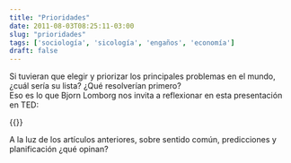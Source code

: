 ```yaml
---
title: "Prioridades"
date: 2011-08-03T08:25:11-03:00
slug: "prioridades"
tags: ['sociología', 'sicología', 'engaños', 'economía']
draft: false
---
```


Si tuvieran que elegir y priorizar los principales problemas en el
mundo, ¿cuál sería su lista? ¿Qué resolverían primero?\
Eso es lo que Bjorn Lomborg nos invita a reflexionar en esta
presentación en TED:

{{<ted bjorn_lomborg_global_priorities_bigger_than_climate_change>}}

A la luz de los artículos anteriores, sobre sentido común, predicciones
y planificación ¿qué opinan?
